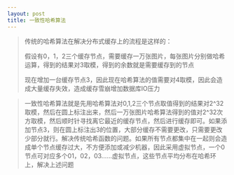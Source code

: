 ```yaml
---
layout: post
title: 一致性哈希算法
---
```


> 传统的哈希算法在解决分布式缓存上的流程是这样的：
>
> 假设有0，1，2三个缓存节点，需要缓存一万张图片，每张图片分别做哈希运算，得到的结果对3取模，得到的余数就是需要缓存到的节点
>
> 现在增加一台缓存节点3，因此现在哈希算法的值需要对4取模，因此会造成大量缓存失效，造成缓存雪崩增加数据库IO压力

> 一致性哈希算法就是先用哈希算法对0,1,2三个节点取值得到的结果对2^32取模，然后在圆上标注出来，然后一万张图片哈希算法得到的值对2^32次方取模，然后顺时针寻找离它最近的缓存节点，然后进行缓存即可。如果添加节点3，则在圆上标注出3的位置，大部分缓存不需要更改，只需要更改少部分就行。解决传统哈希函数的问题。如果所有节点都集中在一起则会造成单个节点缓存过大，不方便添加或减少机器，因此采用虚拟节点，一个0节点可对应多个01，02，03……虚拟节点，这些节点平均分布在哈希环上，解决上述问题